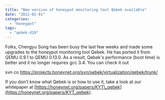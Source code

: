 ```yaml
---
title: "New version of honeypot monitoring tool Qebek available"
date: "2011-01-01"
categories: 
  - "honeypot"
tags: 
  - "qebek-d19"
---
```


Folks, Chengyu Song has been busy the last few weeks and made some upgrades to the honeypot monitoring tool Qebek. He has ported it from QEMU 0.9.1 to QEMU 0.13.0. As a result, Qebek's performance (boot time) is better and it no longer requires gcc 3.4. You can check it out  
  
svn co https://projects.honeynet.org/svn/sebek/virtualization/qebek/trunk/  
  
If you don't know what Qebek is or how to use it, take a look at our whitepaper at [https://honeynet.org/papers/KYT\_qebek](https://honeynet.org/papers/KYT_qebek).
